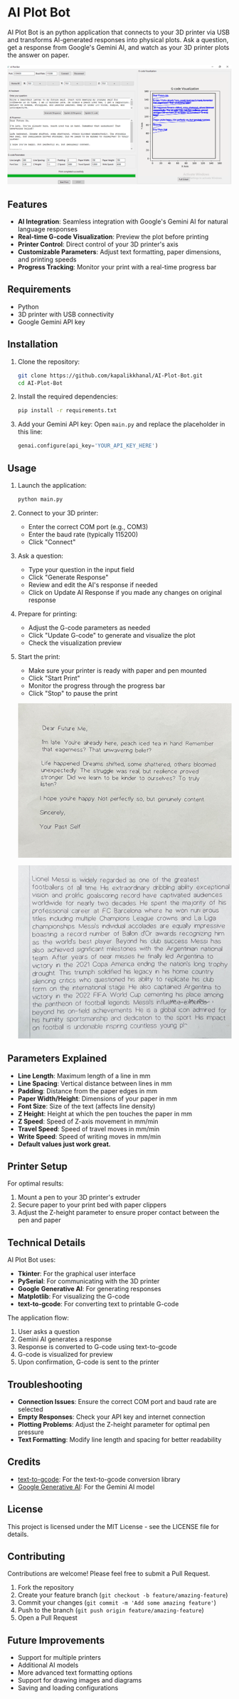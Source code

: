 # AI Plot Bot

AI Plot Bot is an python application that connects to your 3D printer via USB and transforms AI-generated responses into physical plots. Ask a question, get a response from Google's Gemini AI, and watch as your 3D printer plots the answer on paper.

![AI Plot Bot Interface](https://raw.githubusercontent.com/kapalikkhanal/AI-Plot-Bot/main/screenshots/interface.png)

## Features

- **AI Integration**: Seamless integration with Google's Gemini AI for natural language responses
- **Real-time G-code Visualization**: Preview the plot before printing
- **Printer Control**: Direct control of your 3D printer's axis
- **Customizable Parameters**: Adjust text formatting, paper dimensions, and printing speeds
- **Progress Tracking**: Monitor your print with a real-time progress bar

## Requirements

- Python
- 3D printer with USB connectivity
- Google Gemini API key

## Installation

1. Clone the repository:
   ```bash
   git clone https://github.com/kapalikkhanal/AI-Plot-Bot.git
   cd AI-Plot-Bot
   ```

2. Install the required dependencies:
   ```bash
   pip install -r requirements.txt
   ```

3. Add your Gemini API key:
   Open `main.py` and replace the placeholder in this line:
   ```python
   genai.configure(api_key='YOUR_API_KEY_HERE')
   ```

## Usage

1. Launch the application:
   ```bash
   python main.py
   ```

2. Connect to your 3D printer:
   - Enter the correct COM port (e.g., COM3)
   - Enter the baud rate (typically 115200)
   - Click "Connect"

3. Ask a question:
   - Type your question in the input field
   - Click "Generate Response"
   - Review and edit the AI's response if needed
   - Click on Update AI Response if you made any changes on original response

4. Prepare for printing:
   - Adjust the G-code parameters as needed
   - Click "Update G-code" to generate and visualize the plot
   - Check the visualization preview

5. Start the print:
   - Make sure your printer is ready with paper and pen mounted
   - Click "Start Print"
   - Monitor the progress through the progress bar
   - Click "Stop" to pause the print

   ![Printing Demo 1](https://raw.githubusercontent.com/kapalikkhanal/AI-Plot-Bot/main/screenshots/test_1.JPG)

   ![Printing Demo 2](https://raw.githubusercontent.com/kapalikkhanal/AI-Plot-Bot/main/screenshots/test_2.JPG)

## Parameters Explained

- **Line Length**: Maximum length of a line in mm
- **Line Spacing**: Vertical distance between lines in mm
- **Padding**: Distance from the paper edges in mm
- **Paper Width/Height**: Dimensions of your paper in mm
- **Font Size**: Size of the text (affects line density)
- **Z Height**: Height at which the pen touches the paper in mm
- **Z Speed**: Speed of Z-axis movement in mm/min
- **Travel Speed**: Speed of travel moves in mm/min
- **Write Speed**: Speed of writing moves in mm/min
- **Default values just work great.**

## Printer Setup

For optimal results:

1. Mount a pen to your 3D printer's extruder
2. Secure paper to your print bed with paper clippers
3. Adjust the Z-height parameter to ensure proper contact between the pen and paper

## Technical Details

AI Plot Bot uses:

- **Tkinter**: For the graphical user interface
- **PySerial**: For communicating with the 3D printer
- **Google Generative AI**: For generating responses
- **Matplotlib**: For visualizing the G-code
- **text-to-gcode**: For converting text to printable G-code

The application flow:
1. User asks a question
2. Gemini AI generates a response
3. Response is converted to G-code using text-to-gcode
4. G-code is visualized for preview
5. Upon confirmation, G-code is sent to the printer

## Troubleshooting

- **Connection Issues**: Ensure the correct COM port and baud rate are selected
- **Empty Responses**: Check your API key and internet connection
- **Plotting Problems**: Adjust the Z-height parameter for optimal pen pressure
- **Text Formatting**: Modify line length and spacing for better readability

## Credits

- [text-to-gcode](https://github.com/Stypox/text-to-gcode): For the text-to-gcode conversion library
- [Google Generative AI](https://ai.google.dev/): For the Gemini AI model

## License

This project is licensed under the MIT License - see the LICENSE file for details.

## Contributing

Contributions are welcome! Please feel free to submit a Pull Request.

1. Fork the repository
2. Create your feature branch (`git checkout -b feature/amazing-feature`)
3. Commit your changes (`git commit -m 'Add some amazing feature'`)
4. Push to the branch (`git push origin feature/amazing-feature`)
5. Open a Pull Request

## Future Improvements

- Support for multiple printers
- Additional AI models
- More advanced text formatting options
- Support for drawing images and diagrams
- Saving and loading configurations